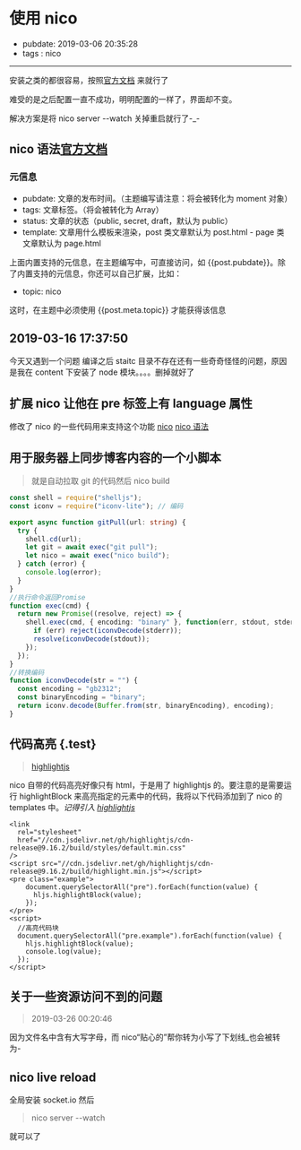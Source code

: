 # 使用 nico

- pubdate: 2019-03-06 20:35:28
- tags : nico

---

安装之类的都很容易，按照[官方文档](http://lab.lepture.com/nico/) 来就行了

难受的是之后配置一直不成功，明明配置的一样了，界面却不变。

解决方案是将 nico server --watch 关掉重启就行了-\_-

## nico 语法[官方文档](https://lab.lepture.com/nico/zh/syntax)

### 元信息

- pubdate: 文章的发布时间。（主题编写请注意：将会被转化为 moment 对象）
- tags: 文章标签。（将会被转化为 Array）
- status: 文章的状态（public, secret, draft，默认为 public）
- template: 文章用什么模板来渲染，post 类文章默认为 post.html - page 类文章默认为 page.html

上面内置支持的元信息，在主题编写中，可直接访问，如 {{post.pubdate}}。除了内置支持的元信息，你还可以自己扩展，比如：

- topic: nico

这时，在主题中必须使用 {{post.meta.topic}} 才能获得该信息

## 2019-03-16 17:37:50

今天又遇到一个问题 编译之后 staitc 目录不存在还有一些奇奇怪怪的问题，原因是我在 content 下安装了 node 模块。。。。删掉就好了

## 扩展 nico 让他在 pre 标签上有 language 属性

修改了 nico 的一些代码用来支持这个功能 [nico](https://github.com/2234839/nico/commit/4c74b69f174b47556f748d345d77972b5e6c3184) [nico 语法](https://lab.lepture.com/nico/zh/syntax)

## 用于服务器上同步博客内容的一个小脚本

> 就是自动拉取 git 的代码然后 nico build

```typescript
const shell = require("shelljs");
const iconv = require("iconv-lite"); // 编码

export async function gitPull(url: string) {
  try {
    shell.cd(url);
    let git = await exec("git pull");
    let nico = await exec("nico build");
  } catch (error) {
    console.log(error);
  }
}
//执行命令返回Promise
function exec(cmd) {
  return new Promise((resolve, reject) => {
    shell.exec(cmd, { encoding: "binary" }, function(err, stdout, stderr) {
      if (err) reject(iconvDecode(stderr));
      resolve(iconvDecode(stdout));
    });
  });
}
//转换编码
function iconvDecode(str = "") {
  const encoding = "gb2312";
  const binaryEncoding = "binary";
  return iconv.decode(Buffer.from(str, binaryEncoding), encoding);
}
```

## 代码高亮 {.test}

> [highlightjs](https://highlightjs.org/usage/)

nico 自带的代码高亮好像只有 html，于是用了 highlightjs 的。要注意的是需要运行 highlightBlock 来高亮指定的元素中的代码，我将以下代码添加到了 nico 的 templates 中。_记得引入 [highlightjs](https://highlightjs.org/usage/)_

```html{run}
<link
  rel="stylesheet"
  href="//cdn.jsdelivr.net/gh/highlightjs/cdn-release@9.16.2/build/styles/default.min.css"
/>
<script src="//cdn.jsdelivr.net/gh/highlightjs/cdn-release@9.16.2/build/highlight.min.js"></script>
<pre class="example">
    document.querySelectorAll("pre").forEach(function(value) {
      hljs.highlightBlock(value);
    });
</pre>
<script>
  //高亮代码块
  document.querySelectorAll("pre.example").forEach(function(value) {
    hljs.highlightBlock(value);
    console.log(value);
  });
</script>
```

## 关于一些资源访问不到的问题

> 2019-03-26 00:20:46

因为文件名中含有大写字母，而 nico“贴心的”帮你转为小写了下划线\_也会被转为-

## nico live reload

全局安装 socket.io 然后

> nico server --watch

就可以了
